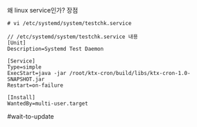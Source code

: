왜 linux service인가?
장점


```
# vi /etc/systemd/system/testchk.service

// /etc/systemd/system/testchk.service 내용
[Unit]
Description=Systemd Test Daemon

[Service]
Type=simple
ExecStart=java -jar /root/ktx-cron/build/libs/ktx-cron-1.0-SNAPSHOT.jar
Restart=on-failure

[Install]
WantedBy=multi-user.target
```

#wait-to-update 